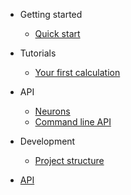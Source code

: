 <!-- docs/_sidebar.md -->

- Getting started
    - [Quick start](/)

- Tutorials
    - [Your first calculation](tutorial.md)

- API
    - [Neurons](neurons.md)
    - [Command line API](commandlineapi.md)

- Development
    - [Project structure](development.md)


- [API](api.md)
